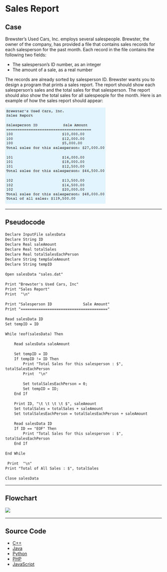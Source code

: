 # Sales Report

## Case

Brewster’s Used Cars, Inc. employs several salespeople. Brewster, the owner of the company, has provided a file that contains sales records for each salesperson for the past month.
Each record in the file contains the following two fields:

- The salesperson’s ID number, as an integer
- The amount of a sale, as a real number

The records are already sorted by salesperson ID. Brewster wants you to design a program that prints a sales report.
The report should show each salesperson’s sales and the total sales for that salesperson.
The report should also show the total sales for all salespeople for the month.
Here is an example of how the sales report should appear:

<img src="exampleSalesReport.png">

<hr>

## Pseudocode

```
Declare InputFile salesData
Declare String ID
Declare Real saleAmount
Declare Real totalSales
Declare Real totalSalesEachPerson
Declare String tempSaleAmount
Declare String tempID

Open salesData "sales.dat"

Print "Brewster's Used Cars, Inc"
Print "Sales Report"
Print  "\n"

Print "Salesperson ID              Sale Amount"
Print "======================================="

Read salesData ID
Set tempID = ID

While !eof(salesData) Then

    Read salesData saleAmount

    Set tempID = ID
    If tempID != ID Then
        Print "Total Sales for this salesperson : $", totalSalesEachPerson
        Print  "\n"

        Set totalSalesEachPerson = 0;
        Set tempID = ID;
    End If

    Print ID, "\t \t \t \t $", saleAmount
    Set totalSales = totalSales + saleAmount
    Set totalSalesEachPerson = totalSalesEachPerson + saleAmount

    Read salesData ID
    If ID == "EOF" Then
        Print "Total Sales for this salesperson : $", totalSalesEachPerson
    End If

End While

 Print  "\n"
Print "Total of All Sales : $", totalSales

Close salesData
```

<hr>

## Flowchart

<img src="Flowchart.png"  >

<hr>

## Source Code

- [C++](.cpp)
- [Java](.java)
- [Python](.py)
- [PHP](.php)
- [JavaScript](.js)

